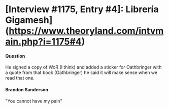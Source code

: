 # [Interview #1175, Entry #4]: Librería Gigamesh](https://www.theoryland.com/intvmain.php?i=1175#4)

#### Question

He signed a copy of WoR (I think) and added a sticker for Oathbringer with a quote from that book (Oathbringer) he said it will make sense when we read that one.

#### Brandon Sanderson

"You cannot have my pain"

